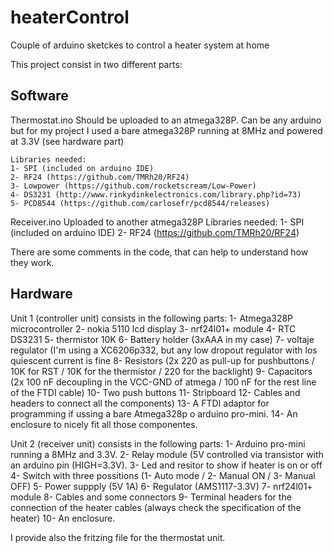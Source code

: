 # heaterControl
Couple of arduino sketckes to control a heater system at home

This project consist in two different parts:

Software
--------

Thermostat.ino
    Should be uploaded to an atmega328P. 
    Can be any arduino but for my project I used a bare atmega328P running at 8MHz and powered at 3.3V (see hardware part)
    
    Libraries needed:
    1- SPI (included on arduino IDE)
    2- RF24 (https://github.com/TMRh20/RF24)
    3- Lowpower (https://github.com/rocketscream/Low-Power)
    4- DS3231 (http://www.rinkydinkelectronics.com/library.php?id=73)
    5- PCD8544 (https://github.com/carlosefr/pcd8544/releases)
    
Receiver.ino
    Uploaded to another atmega328P
    Libraries needed:
    1- SPI (included on arduino IDE)
    2- RF24 (https://github.com/TMRh20/RF24)
    
There are some comments in the code, that can help to understand how they work.


Hardware
--------

Unit 1 (controller unit) consists in the following parts:
    1- Atmega328P microcontroller
    2- nokia 5110 lcd display
    3- nrf24l01+ module
    4- RTC DS3231
    5- thermistor 10K
    6- Battery holder (3xAAA in my case)
    7- voltaje regulator (I'm using a XC6206p332, but any low dropout regulator with los quiescent current is fine
    8- Resistors (2x 220 as pull-up for pushbuttons / 10K for RST / 10K  for the thermistor / 220 for the backlight)
    9- Capacitors (2x 100 nF decoupling in the VCC-GND of atmega / 100 nF for the rest line of the FTDI cable)
    10- Two push buttons
    11- Stripboard
    12- Cables and headers to connect all the components)
    13- A FTDI adaptor for programming if ussing a bare Atmega328p o arduino pro-mini.
    14- An enclosure to nicely fit all those componentes.
    
Unit 2 (receiver unit) consists in the following parts:
    1- Arduino pro-mini running a 8MHz and 3.3V.
    2- Relay module (5V controlled via transistor with an arduino pin (HIGH=3.3V).
    3- Led and resitor to show if heater is on or off
    4- Switch with three possitions (1- Auto mode / 2- Manual ON / 3- Manual OFF)
    5- Power suppply (5V 1A)
    6- Regulator (AMS1117-3.3V)
    7- nrf24l01+ module
    8- Cables and some connectors
    9- Terminal headers for the connection of the heater cables (always check the specification of the heater)
    10- An enclosure.
    
    
I provide also the fritzing file for the thermostat unit.
    
